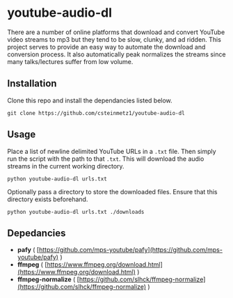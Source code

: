 # youtube-audio-dl
There are a number of online platforms that download and convert YouTube video streams to mp3 but they tend to be slow, clunky, and ad ridden. This project serves to provide an easy way to automate the download and conversion process. It also automatically peak normalizes the streams since many talks/lectures suffer from low volume.

## Installation 
Clone this repo and install the dependancies listed below.
```
git clone https://github.com/csteinmetz1/youtube-audio-dl
```

## Usage
Place a list of newline delimited YouTube URLs in a `.txt` file. Then simply run the script with the path to that `.txt`. This will download the audio streams in the current working directory.

```
python youtube-audio-dl urls.txt
```

Optionally pass a directory to store the downloaded files. Ensure that this directory exists beforehand.
```
python youtube-audio-dl urls.txt ./downloads
```

## Depedancies
* **pafy** ( [https://github.com/mps-youtube/pafy](https://github.com/mps-youtube/pafy) )
* **ffmpeg** ( [https://www.ffmpeg.org/download.html](https://www.ffmpeg.org/download.html) )
* **ffmpeg-normalize** ( [https://github.com/slhck/ffmpeg-normalize](https://github.com/slhck/ffmpeg-normalize) )
